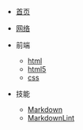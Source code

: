* [首页](/)

* [网络](/network/)

* 前端
  * [html](/html/)
  * [html5](/html5/)
  * [css](/css/)

* 技能
  <!-- * [vim](/vim-docs/) -->
  * [Markdown](/markdown/)
  * [MarkdownLint](/markdown-lint/)
